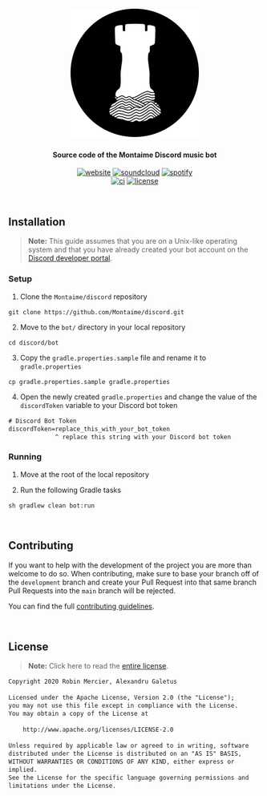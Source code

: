 <h1 align="center">
  <br>
  <img src="https://raw.githubusercontent.com/Montaime/discord/assets/assets/logo_circle_background_white.png" alt="Montaime Records logo" width="256">
  <br>
</h1>

<h4 align="center">Source code of the Montaime Discord music bot</h4>

<p align="center">
  <a href="https://montai.me/"><img alt="website" src="https://img.shields.io/badge/Website-montai.me-black?logo=safari&logoColor=white&style=flat-square"/></a>
  <a href="https://soundcloud.com/montaime"><img alt="soundcloud" src="https://img.shields.io/badge/SoundCloud-Montaime-FF6600?logo=soundcloud&logoColor=white&style=flat-square"/></a>
  <a href="https://open.spotify.com/user/56bxplytbqnkkuzfagb24gbch?si=jSdXN2doSTaMqc6aUIThbA"><img alt="spotify" src="https://img.shields.io/badge/Spotify-Montaime-1DB954?logo=spotify&logoColor=white&style=flat-square"/></a>
  <br>
  <a href="https://github.com/Montaime/discord/actions?query=event%3Apush+branch%3Amain+workflow%3A%22Java+CI+with+Gradle%22"><img alt="ci" src="https://img.shields.io/github/workflow/status/Montaime/discord/Java%20CI%20with%20Gradle?event=push&label=CI&logo=github&logoColor=white&style=flat-square"/></a>
  <a href="https://github.com/Montaime/discord/blob/main/LICENSE"><img alt="license" src="https://img.shields.io/github/license/Montaime/discord?color=lightgray&label=License&logo=apache&style=flat-square"/></a>
</p>

<br>

## Installation

> **Note:** This guide assumes that you are on a Unix-like operating system and that you have already created your bot account on the [Discord developer portal](https://discord.com/developers/applications).

### Setup

1. Clone the `Montaime/discord` repository

```shell
git clone https://github.com/Montaime/discord.git
```

2. Move to the `bot/` directory in your local repository

```shell
cd discord/bot
```

3. Copy the `gradle.properties.sample` file and rename it to `gradle.properties`

```shell
cp gradle.properties.sample gradle.properties
```

4. Open the newly created `gradle.properties` and change the value of the `discordToken` variable to your Discord bot token

```properties
# Discord Bot Token
discordToken=replace_this_with_your_bot_token
             ^ replace this string with your Discord bot token
```

### Running

1. Move at the root of the local repository

2. Run the following Gradle tasks

```shell
sh gradlew clean bot:run
```

<br>

## Contributing

If you want to help with the development of the project you are more than welcome to do so. When contributing, make sure to base your branch off of the `development` branch and create your Pull Request into that same branch
Pull Requests into the `main` branch will be rejected.

You can find the full [contributing guidelines](https://github.com/Montaime/discord/blob/main/.github/CONTRIBUTING.md).

<br>

## License

> **Note:** Click here to read the [entire license](https://github.com/Montaime/discord/blob/main/LICENSE).

```
Copyright 2020 Robin Mercier, Alexandru Galetus

Licensed under the Apache License, Version 2.0 (the "License");
you may not use this file except in compliance with the License.
You may obtain a copy of the License at

    http://www.apache.org/licenses/LICENSE-2.0

Unless required by applicable law or agreed to in writing, software
distributed under the License is distributed on an "AS IS" BASIS,
WITHOUT WARRANTIES OR CONDITIONS OF ANY KIND, either express or implied.
See the License for the specific language governing permissions and
limitations under the License.
```
